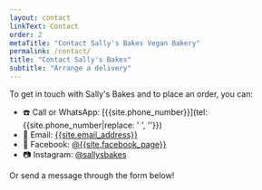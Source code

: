 ```yaml
---
layout: contact
linkText: Contact
order: 2
metaTitle: "Contact Sally's Bakes Vegan Bakery"
permalink: /contact/
title: "Contact Sally's Bakes"
subtitle: "Arrange a delivery"
---
```


To get in touch with Sally's Bakes and to place an order, you can:

- ☎️ Call or WhatsApp: [{{site.phone_number}}](tel:{{site.phone_number|replace: ' ', ''}})
- 📨 Email: [{{site.email_address}}](mailto:{{site.email_address}})
- 💙 Facebook: [@{{site.facebook_page}}](https://www.facebook.com/{{site.facebook_page}})
- 📷 Instagram: [@sallysbakes](https://www.instagram.com/sallysbakes)

Or send a message through the form below!
